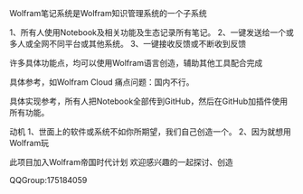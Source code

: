 
Wolfram笔记系统是Wolfram知识管理系统的一个子系统

1、所有人使用Notebook及相关功能及生态记录所有笔记。
2、一键发送给一个或多人或全网不同平台或其他系统。
3、一键接收反馈或不断收到反馈

许多具体功能点，均可以使用Wolfram语言创造，辅助其他工具配合完成

具体参考，如Wolfram Cloud
痛点问题：国内不行。

具体实现参考，所有人把Notebook全部传到GitHub，然后在GitHub加插件使用所有功能。


动机
1、世面上的软件或系统不如你所期望，我们自己创造一个。
2、因为就想用Wolfram玩


此项目加入Wolfram帝国时代计划
欢迎感兴趣的一起探讨、创造

QQGroup:175184059
